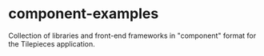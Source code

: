 # component-examples
Collection of libraries and front-end frameworks in "component" format for the Tilepieces application.
